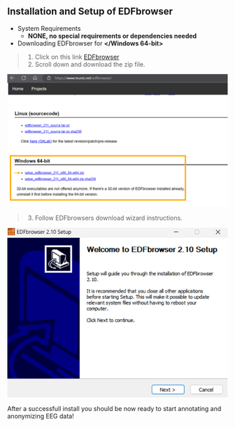 
## Installation and Setup of EDFbrowser
- System Requirements
    - **NONE, no special requirements or dependencies needed**
- Downloading EDFbrowser for **</Windows 64-bit>**
> 1. Click on this link [EDFbrowser](https://www.teuniz.net/edfbrowser/)
> 2. Scroll down and download the zip file.

![EDFBrowserDwnld](images\edf-dwnld-zip.png "EDFBrowserDwnld")

> 3. Follow EDFbrowsers download wizard instructions.

![EDFBrowserWzrd](images\edf-dwnld-wizard.png)
    
After a successfull install you should be now ready to start annotating and anonymizing EEG data!

